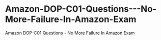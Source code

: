 # Amazon-DOP-C01-Questions---No-More-Failure-In-Amazon-Exam
Amazon DOP-C01 Questions - No More Failure In Amazon Exam
